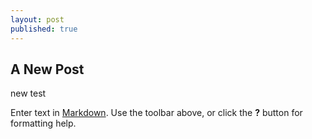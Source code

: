 ```yaml
---
layout: post
published: true
---
```



## A New Post

new test

Enter text in [Markdown](http://daringfireball.net/projects/markdown/). Use the toolbar above, or click the **?** button for formatting help.

